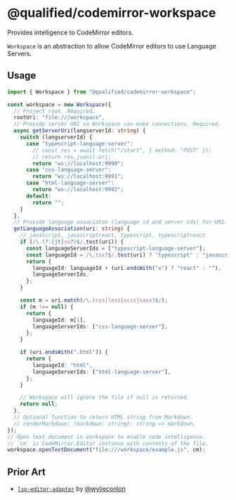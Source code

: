 # @qualified/codemirror-workspace

Provides intelligence to CodeMirror editors.

`Workspace` is an abstraction to allow CodeMirror editors to use Language Servers.

## Usage

```typescript
import { Workspace } from "@qualified/codemirror-workspace";

const workspace = new Workspace({
  // Project root. Required.
  rootUri: "file:///workspace",
  // Provide server URI so Workspace can make connections. Required.
  async getServerUri(langserverId: string) {
    switch (langserverId) {
      case "typescript-language-server":
        // const res = await fetch("/start", { method: "POST" });
        // return res.json().uri;
        return "ws://localhost:9990";
      case "css-language-server":
        return "ws://localhost:9991";
      case "html-language-server":
        return "ws://localhost:9992";
      default:
        return "";
    }
  },
  // Provide language associaton (language id and server ids) for URI. Required.
  getLanguageAssociation(uri: string) {
    // javascript, javascriptreact, typescript, typescriptreact
    if (/\.(?:[jt]sx?)$/.test(uri)) {
      const languageServerIds = ["typescript-language-server"];
      const languageId = /\.tsx?$/.test(uri) ? "typescript" : "javascript";
      return {
        languageId: languageId + (uri.endsWith("x") ? "react" : ""),
        languageServerIds,
      };
    }

    const m = uri.match(/\.(css|less|scss|sass)$/);
    if (m !== null) {
      return {
        languageId: m[1],
        languageServerIds: ["css-language-server"],
      };
    }

    if (uri.endsWith(".html")) {
      return {
        languageId: "html",
        languageServerIds: ["html-language-server"],
      };
    }

    // Workspace will ignore the file if null is returned.
    return null;
  },
  // Optional function to return HTML string from Markdown.
  // renderMarkdown: (markdown: string): string => markdown,
});
// Open text document in workspace to enable code intelligence.
// `cm` is CodeMirror.Editor instance with contents of the file.
workspace.openTextDocument("file:///workspace/example.js", cm);
```

## Prior Art

- [`lsp-editor-adapter`] by [@wylieconlon]

[`lsp-editor-adapter`]: https://github.com/wylieconlon/lsp-editor-adapter
[@wylieconlon]: https://github.com/wylieconlon

